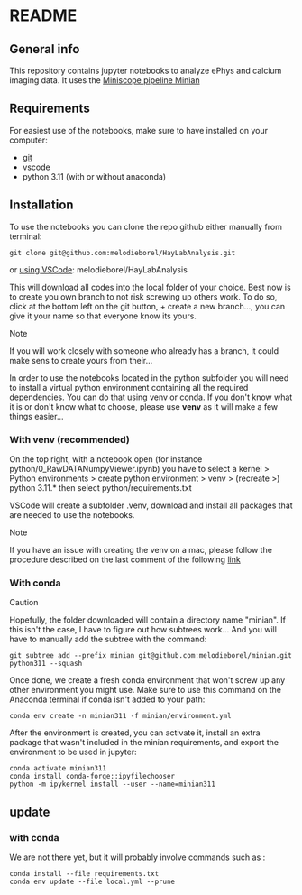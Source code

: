 
# README

## General info
This repository contains jupyter notebooks to analyze ePhys and calcium imaging data. It uses the [Miniscope pipeline Minian](https://github.com/melodieborel/minian)


## Requirements
For easiest use of the notebooks, make sure to have installed on your computer:
- [git](https://git-scm.com/downloads)
- vscode
- python 3.11 (with or without anaconda)


## Installation
To use the notebooks you can clone the repo github either manually from terminal:

```
git clone git@github.com:melodieborel/HayLabAnalysis.git
```

or [using VSCode](https://www.youtube.com/watch?v=bz1KauFlbQI): melodieborel/HayLabAnalysis


This will download all codes into the local folder of your choice. Best now is to create you own branch to not risk screwing up others work. To do so, click at the bottom left on the git button, + create a new branch..., you can give it your name so that everyone know its yours.

> [!Note]
> If you will work closely with someone who already has a branch, it could make sens to create yours from their...


In order to use the notebooks located in the python subfolder you will need to install a virtual python environment containing all the required dependencies. You can do that using venv or conda. If you don't know what it is or don't know what to choose, please use **venv** as it will make a few things easier...


### With venv (recommended)
On the top right, with a notebook open (for instance python/0_RawDATANumpyViewer.ipynb) you have to select a kernel > Python environments > create python environment > venv > (recreate >) python 3.11.*
then select python/requirements.txt

VSCode will create a subfolder .venv, download and install all packages that are needed to use the notebooks.


> [!Note]
> If you have an issue with creating the venv on a mac, please follow the procedure described on the last comment of the following [link](https://github.com/pyFFTW/pyFFTW/issues/314)


### With conda

> [!CAUTION]
> Hopefully, the folder downloaded will contain a directory name "minian". If this isn't the case, I have to figure out how subtrees work...
And you will have to manually add the subtree with the command:
>
> ```
> git subtree add --prefix minian git@github.com:melodieborel/minian.git python311 --squash
> ```


Once done, we create a fresh conda environment that won't screw up any other environment you might use. Make sure to use this command on the Anaconda terminal if conda isn't added to your path:

```
conda env create -n minian311 -f minian/environment.yml
```


After the environment is created, you can activate it, install an extra package that wasn't included in the minian requirements, and export the environment to be used in jupyter:

```
conda activate minian311
conda install conda-forge::ipyfilechooser
python -m ipykernel install --user --name=minian311
```



## update

### with conda
We are not there yet, but it will probably involve commands such as :

```
conda install --file requirements.txt
conda env update --file local.yml --prune
```


